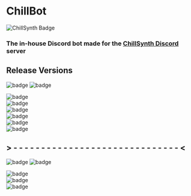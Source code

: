 # ChillBot
![ChillSynth Badge](https://img.shields.io/discord/488405912659427358?color=EC2D2B&label=ChillSynth&logo=discord&logoColor=%23fff&style=for-the-badge)
### The in-house Discord bot made for the [ChillSynth Discord](https://chillsynth.com/discord) server

## Release Versions
![badge](https://img.shields.io/badge/V3-In%20Development-%232e8fff?style=for-the-badge)
![badge](https://img.shields.io/badge/Release%20Date-Summer%202023-%23fff?style=for-the-badge)

![badge](https://img.shields.io/badge/YouTube--Feed%20Channel%20Upload%20Automation%20Replacement-Complete-%2300d100?style=for-the-badge)\
![badge](https://img.shields.io/badge/Revamp%20Feedback%20Stream%20setup%20w%2F%20queue%20and%20submit%20fix-In%20Progress-%23e6a100?style=for-the-badge)\
![badge](https://img.shields.io/badge/Update%20auto--emoji%20feature%20to%20automate%20other%20emojis-Not%20Started-%23EC2D2B?style=for-the-badge)\
![badge](https://img.shields.io/badge/Database%20integration%20for%20logging%20and%20functionality-In%20Progress-%23e6a100?style=for-the-badge)\
![badge](https://img.shields.io/badge/Feedback%20channel%20auto--moderation-In%20Progress-%23e6a100?style=for-the-badge)\
![badge](https://img.shields.io/badge/Bertius%20Auto--Ping-Not%20Started-%23EC2D2B?style=for-the-badge)

## > - - - - - - - - - - - - - - - - - - - - - - - - - - - - - - <

![badge](https://img.shields.io/badge/V4-Not%20Yet%20Started-%23EC2BEC?style=for-the-badge)
![badge](https://img.shields.io/badge/Release%20Date-Early%202024-%23fff?style=for-the-badge)

![badge](https://img.shields.io/badge/Ticketing%20system%20for%20members%20using%20threads-v4-%23EC2D2B?style=for-the-badge)\
![badge](https://img.shields.io/badge/Appeal%20process%20server%20link-v4-%23EC2D2B?style=for-the-badge)\
![badge](https://img.shields.io/badge/SoundCloud%20x%20Discord%20Link%20for%20Feedback%20Streams-v4-%23EC2D2B?style=for-the-badge)
